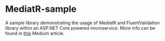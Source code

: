 # MediatR-sample
A sample library demonstrating the usage of MediatR and FluentValidation library within an ASP.NET Core powered microservice. More info can be found in [this]() Medium article.
